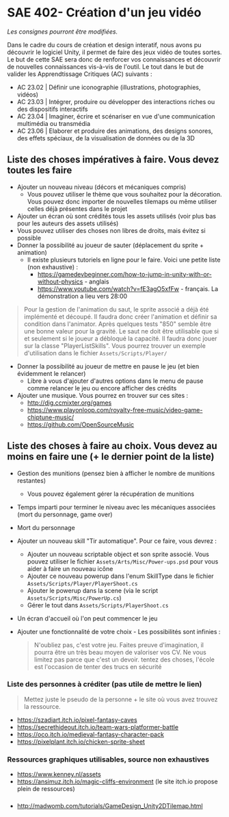 # SAE 402- Création d'un jeu vidéo
_Les consignes pourront être modifiées._

Dans le cadre du cours de création et design interatif, nous avons pu découvrir le logiciel Unity, il permet de faire des jeux vidéo de toutes sortes. Le but de cette SAE sera donc de renforcer vos connaissances et découvrir de nouvelles connaissances vis-à-vis de l'outil. Le tout dans le but de valider les Apprendtissage Critiques (AC) suivants : 

- AC 23.02 | Définir une iconographie (illustrations, photographies, vidéos)
- AC 23.03 | Intégrer, produire ou développer des interactions riches ou des dispositifs interactifs
- AC 23.04 | Imaginer, écrire et scénariser en vue d'une communication multimédia ou transmédia
- AC 23.06 | Elaborer et produire des animations, des designs sonores, des effets spéciaux, de la visualisation de données ou de la 3D

## Liste des choses impératives à faire. Vous devez toutes les faire
- Ajouter un nouveau niveau (décors et mécaniques compris)
    - Vous pouvez utiliser le thème que vous souhaitez pour la décoration. Vous pouvez donc importer de nouvelles tilemaps ou même utiliser celles déjà présentes dans le projet
- Ajouter un écran où sont crédités tous les assets utilisés (voir plus bas pour les auteurs des assets utilisés)
 - Vous pouvez utiliser des choses non libres de droits, mais évitez si possible
- Donner la possibilité au joueur de sauter (déplacement du sprite + animation)
    - Il existe plusieurs tutoriels en ligne pour le faire. Voici une petite liste (non exhaustive) :
        - https://gamedevbeginner.com/how-to-jump-in-unity-with-or-without-physics - anglais
        - https://www.youtube.com/watch?v=fE3agO5xfFw - français. La démonstration a lieu vers 28:00
> Pour la gestion de l'animation du saut, le sprite associé a déjà été implémenté et découpé. Il faudra donc créer l'animation et définir sa condition dans l'animator. Après quelques tests "850" semble être une bonne valeur pour la gravité.
> Le saut ne doit être utilisable que si et seulement si le joueur a débloqué la capacité. Il faudra donc jouer sur la classe "PlayerListSkills". Vous pourrez trouver un exemple d'utilisation dans le fichier `Assets/Scripts/Player/` 
- Donner la possibilité au joueur de mettre en pause le jeu (et bien évidemment le relancer)
    - Libre à vous d'ajouter d'autres options dans le menu de pause comme relancer le jeu ou encore afficher des crédits
- Ajouter une musique. Vous pourrez en trouver sur ces sites :
    - http://dig.ccmixter.org/games
    - https://www.playonloop.com/royalty-free-music/video-game-chiptune-music/
    - https://github.com/OpenSourceMusic

## Liste des choses à faire au choix. Vous devez au moins en faire une (+ le dernier point de la liste)
- Gestion des munitions (pensez bien à afficher le nombre de munitions restantes)
    - Vous pouvez également gérer la récupération de munitions
- Temps imparti pour terminer le niveau avec les mécaniques associées (mort du personnage, game over)
- Mort du personnage

- Ajouter un nouveau skill "Tir automatique". Pour ce faire, vous devrez :
    - Ajouter un nouveau scriptable object et son sprite associé. Vous pouvez utiliser le fichier `Assets/Arts/Misc/Power-ups.psd` pour vous aider à faire un nouveau icône
    - Ajouter ce nouveau powerup dans l'enum SkillType dans le fichier `Assets/Scripts/Player/PlayerShoot.cs`
    - Ajouter le powerup dans la scene (via le script `Assets/Scripts/Misc/PowerUp.cs`)
    - Gérer le tout dans `Assets/Scripts/PlayerShoot.cs`
- Un écran d'accueil où l'on peut commencer le jeu
- Ajouter une fonctionnalité de votre choix - Les possibilités sont infinies :
    > N'oubliez pas, c'est votre jeu. Faites preuve d'imagination, il pourra être un très beau moyen de valoriser vos CV. Ne vous limitez pas parce que c'est un devoir. tentez des choses, l'école est l'occasion de tenter des trucs en sécurité

### Liste des personnes à créditer (pas utile de mettre le lien)
> Mettez juste le pseudo de la personne + le site où vous avez trouvez la ressource.
- https://szadiart.itch.io/pixel-fantasy-caves
- https://secrethideout.itch.io/team-wars-platformer-battle
- https://oco.itch.io/medieval-fantasy-character-pack
- https://pixelplant.itch.io/chicken-sprite-sheet

### Ressources graphiques utilisables, source non exhaustives
- https://www.kenney.nl/assets
- https://ansimuz.itch.io/magic-cliffs-environment (le site itch.io propose plein de ressources)

###
- http://madwomb.com/tutorials/GameDesign_Unity2DTilemap.html

